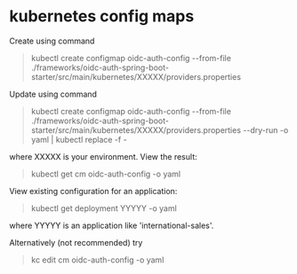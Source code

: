 # kubernetes config maps
Create using command

> kubectl create configmap oidc-auth-config --from-file ./frameworks/oidc-auth-spring-boot-starter/src/main/kubernetes/XXXXX/providers.properties

Update using command

> kubectl create configmap oidc-auth-config --from-file ./frameworks/oidc-auth-spring-boot-starter/src/main/kubernetes/XXXXX/providers.properties --dry-run -o yaml | kubectl replace -f -

where XXXXX is your environment. View the result:

> kubectl get cm oidc-auth-config -o yaml

View existing configuration for an application:

> kubectl get deployment YYYYY -o yaml

where YYYYY is an application like 'international-sales'.

Alternatively (not recommended) try

> kc edit cm oidc-auth-config -o yaml

